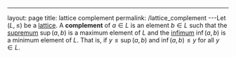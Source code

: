 ---
 layout: page
 title: lattice complement
 permalink: /lattice_complement
---Let $(L,\leq)$ be a [lattice](https://defsmath.github.io/DefsMath/lattice). A **complement** of $a\in L$ is an element $b\in L$ such that the [supremum](https://defsmath.github.io/DefsMath/supremum) $\sup(a,b)$ is a maximum element of $L$ and the [infimum](https://defsmath.github.io/DefsMath/infimum) $\inf(a,b)$ is a minimum element of $L$. That is, if $y\leq \sup(a,b)$ and $\inf(a,b)\leq y$ for all $y\in L$. 